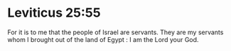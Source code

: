 # Leviticus 25:55

For it is to me that the people of Israel are servants. They are my servants whom I brought out of the land of Egypt : I am the Lord your God.
